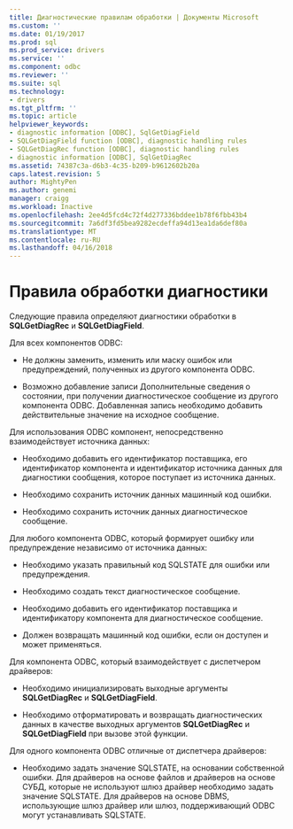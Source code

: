 ```yaml
---
title: Диагностические правилам обработки | Документы Microsoft
ms.custom: ''
ms.date: 01/19/2017
ms.prod: sql
ms.prod_service: drivers
ms.service: ''
ms.component: odbc
ms.reviewer: ''
ms.suite: sql
ms.technology:
- drivers
ms.tgt_pltfrm: ''
ms.topic: article
helpviewer_keywords:
- diagnostic information [ODBC], SqlGetDiagField
- SQLGetDiagField function [ODBC], diagnostic handling rules
- SQLGetDiagRec function [ODBC], diagnostic handling rules
- diagnostic information [ODBC], SqlGetDiagRec
ms.assetid: 74387c3a-d6b3-4c35-b209-b9612602b20a
caps.latest.revision: 5
author: MightyPen
ms.author: genemi
manager: craigg
ms.workload: Inactive
ms.openlocfilehash: 2ee4d5fcd4c72f4d277336bddee1b78f6fbb43b4
ms.sourcegitcommit: 7a6df3fd5bea9282ecdeffa94d13ea1da6def80a
ms.translationtype: MT
ms.contentlocale: ru-RU
ms.lasthandoff: 04/16/2018
---
```

# <a name="diagnostic-handling-rules"></a>Правила обработки диагностики
Следующие правила определяют диагностики обработки в **SQLGetDiagRec** и **SQLGetDiagField**.  
  
 Для всех компонентов ODBC:  
  
-   Не должны заменить, изменить или маску ошибок или предупреждений, полученных из другого компонента ODBC.  
  
-   Возможно добавление записи Дополнительные сведения о состоянии, при получении диагностическое сообщение из другого компонента ODBC. Добавленная запись необходимо добавить действительные значение на исходное сообщение.  
  
 Для использования ODBC компонент, непосредственно взаимодействует источника данных:  
  
-   Необходимо добавить его идентификатор поставщика, его идентификатор компонента и идентификатор источника данных для диагностики сообщения, которое поступает из источника данных.  
  
-   Необходимо сохранить источник данных машинный код ошибки.  
  
-   Необходимо сохранить источник данных диагностическое сообщение.  
  
 Для любого компонента ODBC, который формирует ошибку или предупреждение независимо от источника данных:  
  
-   Необходимо указать правильный код SQLSTATE для ошибки или предупреждения.  
  
-   Необходимо создать текст диагностическое сообщение.  
  
-   Необходимо добавить его идентификатор поставщика и идентификатору компонента для диагностическое сообщение.  
  
-   Должен возвращать машинный код ошибки, если он доступен и может применяться.  
  
 Для компонента ODBC, который взаимодействует с диспетчером драйверов:  
  
-   Необходимо инициализировать выходные аргументы **SQLGetDiagRec** и **SQLGetDiagField**.  
  
-   Необходимо отформатировать и возвращать диагностических данных в качестве выходных аргументов **SQLGetDiagRec** и **SQLGetDiagField** при вызове этой функции.  
  
 Для одного компонента ODBC отличные от диспетчера драйверов:  
  
-   Необходимо задать значение SQLSTATE, на основании собственной ошибки. Для драйверов на основе файлов и драйверов на основе СУБД, которые не используют шлюз драйвер необходимо задать значение SQLSTATE. Для драйверов на основе DBMS, использующие шлюз драйвер или шлюз, поддерживающий ODBC могут устанавливать SQLSTATE.
